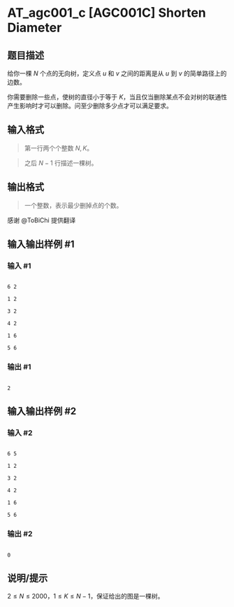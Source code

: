 # AT_agc001_c [AGC001C] Shorten Diameter

## 题目描述

给你一棵 $N$ 个点的无向树，定义点 $u$ 和 $v$ 之间的距离是从 $u$ 到 $v$ 的简单路径上的边数。

你需要删除一些点，使树的直径小于等于 $K$，当且仅当删除某点不会对树的联通性产生影响时才可以删除。问至少删除多少点才可以满足要求。

## 输入格式

>
>第一行两个个整数 $N, K$。
>
>之后 $N - 1$ 行描述一棵树。
>

## 输出格式

>
>一个整数，表示最少删掉点的个数。

感谢 @ToBiChi 提供翻译

## 输入输出样例 #1

### 输入 #1

```
6 2
1 2
3 2
4 2
1 6
5 6
```

### 输出 #1

```
2
```

## 输入输出样例 #2

### 输入 #2

```
6 5
1 2
3 2
4 2
1 6
5 6
```

### 输出 #2

```
0
```

## 说明/提示

$2≤N≤2000$，$1≤K≤N-1$，保证给出的图是一棵树。